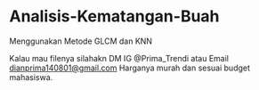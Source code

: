 # Analisis-Kematangan-Buah
Menggunakan Metode GLCM dan KNN

Kalau mau filenya silahakn DM IG @Prima_Trendi atau Email dianprima140801@gmail.com
Harganya murah dan sesuai budget mahasiswa.
